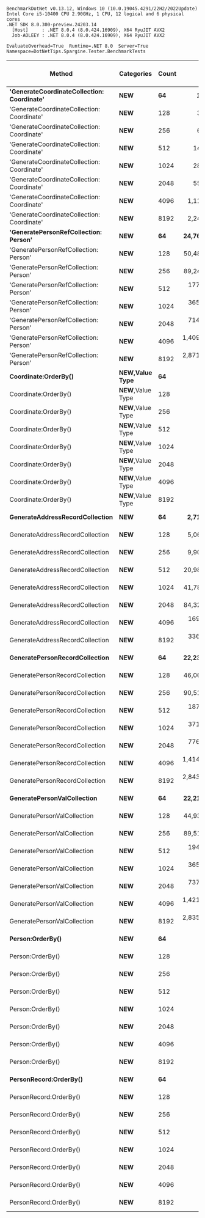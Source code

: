 ```

BenchmarkDotNet v0.13.12, Windows 10 (10.0.19045.4291/22H2/2022Update)
Intel Core i5-10400 CPU 2.90GHz, 1 CPU, 12 logical and 6 physical cores
.NET SDK 8.0.300-preview.24203.14
  [Host]     : .NET 8.0.4 (8.0.424.16909), X64 RyuJIT AVX2
  Job-AOLEEY : .NET 8.0.4 (8.0.424.16909), X64 RyuJIT AVX2

EvaluateOverhead=True  Runtime=.NET 8.0  Server=True  
Namespace=DotNetTips.Spargine.Tester.BenchmarkTests  

```
| Method                                     | Categories         | Count | Mean                | Error             | StdDev            | StdErr            | Median              | Min                 | Q1                  | Q3                  | Max                 | Op/s            | CI99.9% Margin     | Iterations | Kurtosis | MValue | Skewness | Rank | LogicalGroup | Baseline | Code Size | Exceptions | Completed Work Items | Lock Contentions | Gen0   | Allocated  |
|------------------------------------------- |------------------- |------ |--------------------:|------------------:|------------------:|------------------:|--------------------:|--------------------:|--------------------:|--------------------:|--------------------:|----------------:|-------------------:|-----------:|---------:|-------:|---------:|-----:|------------- |--------- |----------:|-----------:|---------------------:|-----------------:|-------:|-----------:|
| **&#39;GenerateCoordinateCollection: Coordinate&#39;** | ****NEW****            | **64**    |        **17,432.87 ns** |         **78.083 ns** |         **73.039 ns** |         **18.859 ns** |        **17,403.80 ns** |        **17,306.93 ns** |        **17,382.62 ns** |        **17,500.56 ns** |        **17,555.91 ns** |     **57,362.8889** |         **78.0834 ns** |      **15.00** |    **1.671** |  **2.000** |   **0.1902** |    **2** | *****            | **No**       |     **513 B** |          **-** |                    **-** |                **-** |      **-** |      **848 B** |
| &#39;GenerateCoordinateCollection: Coordinate&#39; | **NEW**            | 128   |        34,846.67 ns |        162.766 ns |        152.252 ns |         39.311 ns |        34,809.16 ns |        34,630.10 ns |        34,729.93 ns |        34,922.45 ns |        35,204.92 ns |     28,697.1481 |        162.7663 ns |      15.00 |    2.717 |  2.000 |   0.7426 |    3 | *            | No       |     513 B |          - |                    - |                - |      - |     1616 B |
| &#39;GenerateCoordinateCollection: Coordinate&#39; | **NEW**            | 256   |        69,484.04 ns |        318.716 ns |        298.128 ns |         76.976 ns |        69,345.35 ns |        69,085.85 ns |        69,275.99 ns |        69,656.91 ns |        70,186.07 ns |     14,391.7935 |        318.7164 ns |      15.00 |    2.624 |  2.000 |   0.7443 |    4 | *            | No       |     513 B |          - |                    - |                - |      - |     3152 B |
| &#39;GenerateCoordinateCollection: Coordinate&#39; | **NEW**            | 512   |       140,692.48 ns |      1,299.428 ns |      1,215.485 ns |        313.837 ns |       140,253.56 ns |       139,131.52 ns |       139,676.76 ns |       141,441.16 ns |       142,787.74 ns |      7,107.7004 |      1,299.4275 ns |      15.00 |    1.748 |  2.000 |   0.4774 |    5 | *            | No       |     513 B |          - |                    - |                - |      - |     6224 B |
| &#39;GenerateCoordinateCollection: Coordinate&#39; | **NEW**            | 1024  |       286,383.89 ns |      1,819.849 ns |      1,702.288 ns |        439.529 ns |       286,283.40 ns |       284,335.50 ns |       284,816.55 ns |       287,701.07 ns |       289,166.06 ns |      3,491.8165 |      1,819.8491 ns |      15.00 |    1.467 |  2.000 |   0.2637 |    6 | *            | No       |     515 B |          - |                    - |                - |      - |    12368 B |
| &#39;GenerateCoordinateCollection: Coordinate&#39; | **NEW**            | 2048  |       555,362.17 ns |      2,123.670 ns |      1,986.482 ns |        512.907 ns |       555,191.99 ns |       553,120.51 ns |       553,710.74 ns |       556,276.71 ns |       559,694.14 ns |      1,800.6268 |      2,123.6697 ns |      15.00 |    2.379 |  2.000 |   0.6940 |    7 | *            | No       |     513 B |          - |                    - |                - |      - |    24657 B |
| &#39;GenerateCoordinateCollection: Coordinate&#39; | **NEW**            | 4096  |     1,114,543.24 ns |      7,647.336 ns |      7,153.323 ns |      1,846.980 ns |     1,114,245.41 ns |     1,103,857.52 ns |     1,109,545.61 ns |     1,118,387.89 ns |     1,128,168.65 ns |        897.2285 |      7,647.3365 ns |      15.00 |    1.922 |  2.000 |   0.3797 |    8 | *            | No       |     513 B |          - |                    - |                - |      - |    49233 B |
| &#39;GenerateCoordinateCollection: Coordinate&#39; | **NEW**            | 8192  |     2,245,947.92 ns |     13,588.085 ns |     12,710.303 ns |      3,281.786 ns |     2,240,793.36 ns |     2,231,439.06 ns |     2,236,272.46 ns |     2,250,905.66 ns |     2,269,785.16 ns |        445.2463 |     13,588.0849 ns |      15.00 |    1.998 |  2.000 |   0.7070 |    9 | *            | No       |     513 B |          - |                    - |                - |      - |    98387 B |
| **&#39;GeneratePersonRefCollection: Person&#39;**      | ****NEW****            | **64**    |    **24,763,279.38 ns** |    **338,769.046 ns** |    **316,884.776 ns** |     **81,819.297 ns** |    **24,615,490.62 ns** |    **24,427,887.50 ns** |    **24,541,700.00 ns** |    **25,020,015.62 ns** |    **25,391,209.38 ns** |         **40.3824** |    **338,769.0461 ns** |      **15.00** |    **1.836** |  **2.000** |   **0.6599** |   **15** | *****            | **No**       |     **459 B** |          **-** |                    **-** |                **-** |      **-** |   **249664 B** |
| &#39;GeneratePersonRefCollection: Person&#39;      | **NEW**            | 128   |    50,489,782.86 ns |    395,201.779 ns |    350,336.084 ns |     93,631.257 ns |    50,431,160.00 ns |    50,026,830.00 ns |    50,236,217.50 ns |    50,697,552.50 ns |    51,248,470.00 ns |         19.8060 |    395,201.7795 ns |      14.00 |    2.300 |  2.000 |   0.5325 |   19 | *            | No       |     459 B |          - |                    - |                - |      - |   500699 B |
| &#39;GeneratePersonRefCollection: Person&#39;      | **NEW**            | 256   |    89,248,096.67 ns |    690,342.098 ns |    645,746.426 ns |    166,731.010 ns |    89,121,850.00 ns |    88,282,483.33 ns |    88,738,725.00 ns |    89,727,441.67 ns |    90,340,033.33 ns |         11.2047 |    690,342.0977 ns |      15.00 |    1.625 |  2.000 |   0.1610 |   21 | *            | No       |     453 B |          - |                    - |                - |      - |   997703 B |
| &#39;GeneratePersonRefCollection: Person&#39;      | **NEW**            | 512   |   177,019,141.03 ns |    796,774.753 ns |    665,343.005 ns |    184,532.948 ns |   176,982,833.33 ns |   175,828,933.33 ns |   176,655,966.67 ns |   177,427,700.00 ns |   178,377,833.33 ns |          5.6491 |    796,774.7535 ns |      13.00 |    2.442 |  2.000 |   0.2949 |   23 | *            | No       |     459 B |          - |                    - |                - |      - |  1995080 B |
| &#39;GeneratePersonRefCollection: Person&#39;      | **NEW**            | 1024  |   365,963,200.00 ns |  6,834,859.670 ns |  7,313,223.272 ns |  1,723,743.256 ns |   366,519,300.00 ns |   356,081,500.00 ns |   358,789,800.00 ns |   372,652,375.00 ns |   377,181,000.00 ns |          2.7325 |  6,834,859.6701 ns |      18.00 |    1.252 |  2.000 |   0.0303 |   27 | *            | No       |     684 B |          - |                    - |                - |      - |  4018184 B |
| &#39;GeneratePersonRefCollection: Person&#39;      | **NEW**            | 2048  |   714,437,326.67 ns |  5,002,841.832 ns |  4,679,661.353 ns |  1,208,283.366 ns |   713,458,100.00 ns |   708,460,400.00 ns |   710,697,850.00 ns |   718,879,850.00 ns |   721,462,600.00 ns |          1.3997 |  5,002,841.8315 ns |      15.00 |    1.323 |  2.000 |   0.1929 |   28 | *            | No       |     684 B |          - |                    - |                - |      - |  7986696 B |
| &#39;GeneratePersonRefCollection: Person&#39;      | **NEW**            | 4096  | 1,409,028,060.00 ns |  7,017,491.171 ns |  6,564,165.595 ns |  1,694,860.269 ns | 1,407,089,300.00 ns | 1,400,803,200.00 ns | 1,405,036,850.00 ns | 1,413,213,850.00 ns | 1,421,841,200.00 ns |          0.7097 |  7,017,491.1709 ns |      15.00 |    1.927 |  2.000 |   0.6239 |   31 | *            | No       |     684 B |          - |                    - |                - |      - | 16029176 B |
| &#39;GeneratePersonRefCollection: Person&#39;      | **NEW**            | 8192  | 2,871,893,886.67 ns | 45,056,095.559 ns | 42,145,499.740 ns | 10,881,921.241 ns | 2,894,826,200.00 ns | 2,823,251,300.00 ns | 2,830,493,150.00 ns | 2,903,138,300.00 ns | 2,935,679,900.00 ns |          0.3482 | 45,056,095.5586 ns |      15.00 |    1.122 |  2.000 |   0.0040 |   32 | *            | No       |     684 B |          - |                    - |                - |      - | 32000712 B |
| **Coordinate:OrderBy()**                       | ****NEW**,Value Type** | **64**    |            **13.70 ns** |          **0.103 ns** |          **0.096 ns** |          **0.025 ns** |            **13.68 ns** |            **13.57 ns** |            **13.63 ns** |            **13.78 ns** |            **13.86 ns** | **72,989,359.7962** |          **0.1031 ns** |      **15.00** |    **1.585** |  **2.000** |   **0.2841** |    **1** | *****            | **No**       |     **356 B** |          **-** |                    **-** |                **-** | **0.0006** |       **56 B** |
| Coordinate:OrderBy()                       | **NEW**,Value Type | 128   |            13.81 ns |          0.097 ns |          0.086 ns |          0.023 ns |            13.80 ns |            13.66 ns |            13.75 ns |            13.87 ns |            14.01 ns | 72,400,313.2977 |          0.0968 ns |      14.00 |    2.927 |  2.000 |   0.3962 |    1 | *            | No       |     356 B |          - |                    - |                - | 0.0006 |       56 B |
| Coordinate:OrderBy()                       | **NEW**,Value Type | 256   |            13.69 ns |          0.126 ns |          0.112 ns |          0.030 ns |            13.70 ns |            13.50 ns |            13.62 ns |            13.76 ns |            13.87 ns | 73,069,420.5621 |          0.1264 ns |      14.00 |    1.849 |  2.000 |  -0.1927 |    1 | *            | No       |     356 B |          - |                    - |                - | 0.0006 |       56 B |
| Coordinate:OrderBy()                       | **NEW**,Value Type | 512   |            13.55 ns |          0.151 ns |          0.141 ns |          0.036 ns |            13.55 ns |            13.34 ns |            13.46 ns |            13.62 ns |            13.85 ns | 73,802,962.9812 |          0.1505 ns |      15.00 |    2.614 |  2.000 |   0.6377 |    1 | *            | No       |     318 B |          - |                    - |                - | 0.0006 |       56 B |
| Coordinate:OrderBy()                       | **NEW**,Value Type | 1024  |            14.48 ns |          0.106 ns |          0.099 ns |          0.026 ns |            14.48 ns |            14.27 ns |            14.43 ns |            14.55 ns |            14.64 ns | 69,070,380.8527 |          0.1062 ns |      15.00 |    2.221 |  2.000 |  -0.3928 |    1 | *            | No       |     318 B |          - |                    - |                - | 0.0006 |       56 B |
| Coordinate:OrderBy()                       | **NEW**,Value Type | 2048  |            13.68 ns |          0.111 ns |          0.104 ns |          0.027 ns |            13.65 ns |            13.56 ns |            13.60 ns |            13.72 ns |            13.87 ns | 73,093,136.5004 |          0.1110 ns |      15.00 |    2.053 |  2.000 |   0.7308 |    1 | *            | No       |     318 B |          - |                    - |                - | 0.0006 |       56 B |
| Coordinate:OrderBy()                       | **NEW**,Value Type | 4096  |            13.65 ns |          0.147 ns |          0.137 ns |          0.035 ns |            13.62 ns |            13.42 ns |            13.58 ns |            13.74 ns |            13.93 ns | 73,277,195.6866 |          0.1465 ns |      15.00 |    2.355 |  2.000 |   0.1008 |    1 | *            | No       |     318 B |          - |                    - |                - | 0.0006 |       56 B |
| Coordinate:OrderBy()                       | **NEW**,Value Type | 8192  |            14.14 ns |          0.303 ns |          0.372 ns |          0.079 ns |            13.89 ns |            13.77 ns |            13.84 ns |            14.53 ns |            14.67 ns | 70,729,319.7697 |          0.3026 ns |      22.00 |    1.166 |  3.385 |   0.3700 |    1 | *            | No       |     318 B |          - |                    - |                - | 0.0006 |       56 B |
| **GenerateAddressRecordCollection**            | ****NEW****            | **64**    |     **2,714,702.34 ns** |     **29,474.960 ns** |     **26,128.784 ns** |      **6,983.211 ns** |     **2,712,842.58 ns** |     **2,681,933.20 ns** |     **2,695,159.18 ns** |     **2,727,073.05 ns** |     **2,772,206.64 ns** |        **368.3645** |     **29,474.9599 ns** |      **14.00** |    **2.420** |  **2.000** |   **0.5821** |   **10** | *****            | **No**       |   **2,324 B** |          **-** |                    **-** |                **-** |      **-** |   **150214 B** |
| GenerateAddressRecordCollection            | **NEW**            | 128   |     5,065,386.30 ns |     64,709.202 ns |     60,529.028 ns |     15,628.528 ns |     5,063,919.53 ns |     4,966,067.97 ns |     5,018,436.72 ns |     5,105,550.78 ns |     5,186,938.28 ns |        197.4183 |     64,709.2025 ns |      15.00 |    2.052 |  2.000 |   0.2099 |   11 | *            | No       |   2,336 B |          - |                    - |                - |      - |   249072 B |
| GenerateAddressRecordCollection            | **NEW**            | 256   |     9,904,326.46 ns |     39,567.261 ns |     37,011.240 ns |      9,556.261 ns |     9,903,964.06 ns |     9,843,773.44 ns |     9,878,864.84 ns |     9,928,071.09 ns |     9,963,256.25 ns |        100.9660 |     39,567.2608 ns |      15.00 |    1.675 |  2.000 |  -0.1668 |   12 | *            | No       |   2,328 B |          - |                    - |                - |      - |   446406 B |
| GenerateAddressRecordCollection            | **NEW**            | 512   |    20,981,297.60 ns |    114,010.366 ns |    106,645.367 ns |     27,535.715 ns |    20,996,767.19 ns |    20,794,720.31 ns |    20,917,154.69 ns |    21,040,520.31 ns |    21,158,307.81 ns |         47.6615 |    114,010.3663 ns |      15.00 |    2.059 |  2.000 |  -0.0513 |   13 | *            | No       |   2,334 B |          - |                    - |                - |      - |   841387 B |
| GenerateAddressRecordCollection            | **NEW**            | 1024  |    41,787,896.11 ns |    279,416.035 ns |    261,365.933 ns |     67,484.394 ns |    41,830,475.00 ns |    41,197,658.33 ns |    41,695,270.83 ns |    41,983,895.83 ns |    42,130,750.00 ns |         23.9304 |    279,416.0351 ns |      15.00 |    2.730 |  2.000 |  -0.8603 |   16 | *            | No       |   2,334 B |          - |                    - |                - |      - |  1630127 B |
| GenerateAddressRecordCollection            | **NEW**            | 2048  |    84,325,284.44 ns |    677,733.963 ns |    633,952.770 ns |    163,685.901 ns |    84,387,450.00 ns |    83,106,483.33 ns |    83,921,133.33 ns |    84,841,858.33 ns |    85,431,100.00 ns |         11.8588 |    677,733.9632 ns |      15.00 |    2.053 |  2.000 |  -0.1902 |   20 | *            | No       |   2,338 B |          - |                    - |                - |      - |  3214748 B |
| GenerateAddressRecordCollection            | **NEW**            | 4096  |   169,392,237.78 ns |  2,980,938.700 ns |  2,788,371.909 ns |    719,954.531 ns |   168,338,700.00 ns |   165,349,733.33 ns |   167,496,983.33 ns |   171,986,016.67 ns |   173,684,633.33 ns |          5.9035 |  2,980,938.6997 ns |      15.00 |    1.357 |  2.000 |   0.2338 |   22 | *            | No       |   2,331 B |          - |                    - |                - |      - |  6374037 B |
| GenerateAddressRecordCollection            | **NEW**            | 8192  |   336,622,820.00 ns |  3,928,812.583 ns |  3,675,013.727 ns |    948,884.464 ns |   337,011,600.00 ns |   331,234,600.00 ns |   333,480,250.00 ns |   339,366,000.00 ns |   343,376,000.00 ns |          2.9707 |  3,928,812.5825 ns |      15.00 |    1.821 |  2.000 |  -0.0500 |   26 | *            | No       |   1,167 B |          - |                    - |                - |      - | 12705680 B |
| **GeneratePersonRecordCollection**             | ****NEW****            | **64**    |    **22,230,589.06 ns** |    **134,428.302 ns** |    **119,167.188 ns** |     **31,848.771 ns** |    **22,232,004.69 ns** |    **22,040,021.88 ns** |    **22,151,317.19 ns** |    **22,326,660.16 ns** |    **22,457,262.50 ns** |         **44.9831** |    **134,428.3019 ns** |      **14.00** |    **1.920** |  **2.000** |   **0.1247** |   **14** | *****            | **No**       |     **491 B** |          **-** |                    **-** |                **-** |      **-** |   **275439 B** |
| GeneratePersonRecordCollection             | **NEW**            | 128   |    46,061,289.51 ns |    231,732.684 ns |    193,507.286 ns |     53,669.265 ns |    46,042,763.64 ns |    45,779,400.00 ns |    45,925,827.27 ns |    46,171,227.27 ns |    46,508,090.91 ns |         21.7102 |    231,732.6838 ns |      13.00 |    2.772 |  2.000 |   0.7089 |   18 | *            | No       |     491 B |          - |                    - |                - |      - |   552776 B |
| GeneratePersonRecordCollection             | **NEW**            | 256   |    90,519,819.30 ns |  1,767,633.346 ns |  1,964,719.780 ns |    450,737.630 ns |    89,929,283.33 ns |    88,580,633.33 ns |    88,699,416.67 ns |    92,778,533.33 ns |    93,763,983.33 ns |         11.0473 |  1,767,633.3456 ns |      19.00 |    1.307 |  2.000 |   0.3926 |   21 | *            | No       |     486 B |          - |                    - |                - |      - |  1106300 B |
| GeneratePersonRecordCollection             | **NEW**            | 512   |   187,325,773.33 ns |  2,875,437.803 ns |  2,689,686.305 ns |    694,474.018 ns |   187,034,066.67 ns |   184,162,833.33 ns |   185,068,000.00 ns |   189,103,250.00 ns |   192,534,100.00 ns |          5.3383 |  2,875,437.8034 ns |      15.00 |    1.673 |  2.000 |   0.3707 |   24 | *            | No       |     491 B |          - |                    - |                - |      - |  2223344 B |
| GeneratePersonRecordCollection             | **NEW**            | 1024  |   371,301,840.00 ns |  2,183,474.383 ns |  2,042,423.293 ns |    527,351.427 ns |   372,033,800.00 ns |   368,329,700.00 ns |   369,722,700.00 ns |   372,658,550.00 ns |   374,592,600.00 ns |          2.6932 |  2,183,474.3832 ns |      15.00 |    1.508 |  2.000 |   0.0381 |   27 | *            | No       |     540 B |          - |                    - |                - |      - |  4423392 B |
| GeneratePersonRecordCollection             | **NEW**            | 2048  |   776,971,671.43 ns |  3,087,201.578 ns |  2,736,723.787 ns |    731,420.198 ns |   777,088,350.00 ns |   771,709,200.00 ns |   775,386,275.00 ns |   778,613,300.00 ns |   782,092,700.00 ns |          1.2870 |  3,087,201.5785 ns |      14.00 |    2.303 |  2.000 |  -0.1542 |   30 | *            | No       |     540 B |          - |                    - |                - |      - |  8818776 B |
| GeneratePersonRecordCollection             | **NEW**            | 4096  | 1,414,918,358.33 ns |  4,356,462.452 ns |  3,401,239.327 ns |    981,853.220 ns | 1,414,153,450.00 ns | 1,410,125,400.00 ns | 1,413,399,050.00 ns | 1,415,846,700.00 ns | 1,423,102,200.00 ns |          0.7068 |  4,356,462.4521 ns |      12.00 |    3.355 |  2.000 |   0.8536 |   31 | *            | No       |     540 B |          - |                    - |                - |      - | 17738184 B |
| GeneratePersonRecordCollection             | **NEW**            | 8192  | 2,843,258,028.57 ns |  4,295,448.667 ns |  3,807,803.360 ns |  1,017,678.255 ns | 2,844,114,600.00 ns | 2,835,980,900.00 ns | 2,841,998,300.00 ns | 2,845,462,000.00 ns | 2,849,492,800.00 ns |          0.3517 |  4,295,448.6673 ns |      14.00 |    2.170 |  2.000 |  -0.4637 |   32 | *            | No       |     540 B |          - |                    - |                - |      - | 35477400 B |
| **GeneratePersonValCollection**                | ****NEW****            | **64**    |    **22,215,679.91 ns** |    **100,148.664 ns** |     **88,779.182 ns** |     **23,727.234 ns** |    **22,216,343.75 ns** |    **22,043,100.00 ns** |    **22,150,168.75 ns** |    **22,275,760.94 ns** |    **22,346,503.12 ns** |         **45.0133** |    **100,148.6637 ns** |      **14.00** |    **1.900** |  **2.000** |  **-0.1513** |   **14** | *****            | **No**       |   **1,918 B** |          **-** |                    **-** |                **-** |      **-** |   **277754 B** |
| GeneratePersonValCollection                | **NEW**            | 128   |    44,934,296.67 ns |    414,034.293 ns |    387,287.935 ns |     99,997.315 ns |    44,792,216.67 ns |    44,534,600.00 ns |    44,613,570.83 ns |    45,170,262.50 ns |    45,627,541.67 ns |         22.2547 |    414,034.2932 ns |      15.00 |    1.842 |  2.000 |   0.6685 |   17 | *            | No       |   1,918 B |          - |                    - |                - |      - |   557395 B |
| GeneratePersonValCollection                | **NEW**            | 256   |    89,517,125.00 ns |    495,839.632 ns |    439,548.919 ns |    117,474.390 ns |    89,475,566.67 ns |    88,916,750.00 ns |    89,240,300.00 ns |    89,757,458.33 ns |    90,296,883.33 ns |         11.1710 |    495,839.6323 ns |      14.00 |    1.867 |  2.000 |   0.2828 |   21 | *            | No       |   1,918 B |          - |                    - |                - |      - |  1108763 B |
| GeneratePersonValCollection                | **NEW**            | 512   |   194,272,395.24 ns |  1,347,405.007 ns |  1,194,439.443 ns |    319,227.369 ns |   194,520,633.33 ns |   192,524,900.00 ns |   193,134,375.00 ns |   194,980,450.00 ns |   196,278,466.67 ns |          5.1474 |  1,347,405.0074 ns |      14.00 |    1.487 |  2.000 |   0.0885 |   25 | *            | No       |   1,918 B |          - |                    - |                - |      - |  2216216 B |
| GeneratePersonValCollection                | **NEW**            | 1024  |   365,558,733.33 ns |  6,874,952.387 ns |  6,430,834.728 ns |  1,660,434.387 ns |   364,191,400.00 ns |   358,518,600.00 ns |   359,637,850.00 ns |   371,112,150.00 ns |   374,886,100.00 ns |          2.7355 |  6,874,952.3872 ns |      15.00 |    1.078 |  2.000 |   0.1218 |   27 | *            | No       |     653 B |          - |                    - |                - |      - |  4445248 B |
| GeneratePersonValCollection                | **NEW**            | 2048  |   737,010,946.67 ns |  8,797,726.560 ns |  8,229,398.883 ns |  2,124,821.655 ns |   739,736,400.00 ns |   725,364,600.00 ns |   728,834,250.00 ns |   744,064,000.00 ns |   747,049,700.00 ns |          1.3568 |  8,797,726.5604 ns |      15.00 |    1.273 |  2.000 |  -0.2596 |   29 | *            | No       |     653 B |          - |                    - |                - |      - |  8892928 B |
| GeneratePersonValCollection                | **NEW**            | 4096  | 1,421,916,878.57 ns |  5,355,717.941 ns |  4,747,704.454 ns |  1,268,877.389 ns | 1,422,004,850.00 ns | 1,412,968,200.00 ns | 1,419,221,650.00 ns | 1,424,157,500.00 ns | 1,430,533,700.00 ns |          0.7033 |  5,355,717.9405 ns |      14.00 |    2.376 |  2.000 |   0.1300 |   31 | *            | No       |     653 B |          - |                    - |                - |      - | 17774208 B |
| GeneratePersonValCollection                | **NEW**            | 8192  | 2,835,377,980.00 ns | 15,529,900.338 ns | 14,526,678.411 ns |  3,750,772.238 ns | 2,834,597,200.00 ns | 2,817,787,800.00 ns | 2,821,701,000.00 ns | 2,847,972,450.00 ns | 2,860,907,900.00 ns |          0.3527 | 15,529,900.3376 ns |      15.00 |    1.568 |  2.000 |   0.3993 |   32 | *            | No       |     653 B |          - |                    - |                - |      - | 35420928 B |
| **Person:OrderBy()**                           | ****NEW****            | **64**    |            **13.79 ns** |          **0.071 ns** |          **0.063 ns** |          **0.017 ns** |            **13.80 ns** |            **13.69 ns** |            **13.73 ns** |            **13.83 ns** |            **13.88 ns** | **72,503,878.6458** |          **0.0710 ns** |      **14.00** |    **1.518** |  **2.000** |  **-0.0478** |    **1** | *****            | **No**       |     **356 B** |          **-** |                    **-** |                **-** | **0.0006** |       **56 B** |
| Person:OrderBy()                           | **NEW**            | 128   |            13.76 ns |          0.141 ns |          0.132 ns |          0.034 ns |            13.74 ns |            13.60 ns |            13.67 ns |            13.84 ns |            14.06 ns | 72,667,716.6300 |          0.1408 ns |      15.00 |    2.523 |  2.000 |   0.7187 |    1 | *            | No       |     356 B |          - |                    - |                - | 0.0006 |       56 B |
| Person:OrderBy()                           | **NEW**            | 256   |            13.55 ns |          0.062 ns |          0.052 ns |          0.014 ns |            13.55 ns |            13.49 ns |            13.51 ns |            13.57 ns |            13.68 ns | 73,799,455.6632 |          0.0622 ns |      13.00 |    3.165 |  2.000 |   0.8433 |    1 | *            | No       |     356 B |          - |                    - |                - | 0.0006 |       56 B |
| Person:OrderBy()                           | **NEW**            | 512   |            14.12 ns |          0.295 ns |          0.569 ns |          0.084 ns |            13.86 ns |            13.54 ns |            13.75 ns |            14.22 ns |            15.51 ns | 70,835,035.7257 |          0.2955 ns |      46.00 |    3.083 |  2.000 |   1.2561 |    1 | *            | No       |     318 B |          - |                    - |                - | 0.0006 |       56 B |
| Person:OrderBy()                           | **NEW**            | 1024  |            13.63 ns |          0.076 ns |          0.067 ns |          0.018 ns |            13.64 ns |            13.51 ns |            13.59 ns |            13.68 ns |            13.74 ns | 73,367,463.9862 |          0.0757 ns |      14.00 |    1.928 |  2.000 |  -0.2105 |    1 | *            | No       |     318 B |          - |                    - |                - | 0.0006 |       56 B |
| Person:OrderBy()                           | **NEW**            | 2048  |            14.10 ns |          0.078 ns |          0.065 ns |          0.018 ns |            14.07 ns |            14.03 ns |            14.05 ns |            14.15 ns |            14.21 ns | 70,923,685.3658 |          0.0783 ns |      13.00 |    1.671 |  2.000 |   0.6176 |    1 | *            | No       |     318 B |          - |                    - |                - | 0.0006 |       56 B |
| Person:OrderBy()                           | **NEW**            | 4096  |            13.54 ns |          0.132 ns |          0.123 ns |          0.032 ns |            13.51 ns |            13.33 ns |            13.46 ns |            13.61 ns |            13.77 ns | 73,865,206.0629 |          0.1319 ns |      15.00 |    2.043 |  2.000 |   0.4583 |    1 | *            | No       |     318 B |          - |                    - |                - | 0.0006 |       56 B |
| Person:OrderBy()                           | **NEW**            | 8192  |            13.91 ns |          0.066 ns |          0.059 ns |          0.016 ns |            13.93 ns |            13.80 ns |            13.87 ns |            13.95 ns |            13.98 ns | 71,879,041.6388 |          0.0663 ns |      14.00 |    1.705 |  2.000 |  -0.4854 |    1 | *            | No       |     318 B |          - |                    - |                - | 0.0006 |       56 B |
| **PersonRecord:OrderBy()**                     | ****NEW****            | **64**    |            **13.78 ns** |          **0.118 ns** |          **0.110 ns** |          **0.028 ns** |            **13.75 ns** |            **13.64 ns** |            **13.69 ns** |            **13.85 ns** |            **14.05 ns** | **72,554,919.4502** |          **0.1178 ns** |      **15.00** |    **2.791** |  **2.000** |   **0.7190** |    **1** | *****            | **No**       |     **356 B** |          **-** |                    **-** |                **-** | **0.0006** |       **56 B** |
| PersonRecord:OrderBy()                     | **NEW**            | 128   |            13.80 ns |          0.094 ns |          0.088 ns |          0.023 ns |            13.79 ns |            13.67 ns |            13.73 ns |            13.86 ns |            13.95 ns | 72,459,545.4170 |          0.0943 ns |      15.00 |    1.601 |  2.000 |   0.2010 |    1 | *            | No       |     356 B |          - |                    - |                - | 0.0006 |       56 B |
| PersonRecord:OrderBy()                     | **NEW**            | 256   |            13.49 ns |          0.063 ns |          0.059 ns |          0.015 ns |            13.51 ns |            13.40 ns |            13.44 ns |            13.54 ns |            13.59 ns | 74,114,466.7748 |          0.0633 ns |      15.00 |    1.534 |  2.000 |  -0.1365 |    1 | *            | No       |     356 B |          - |                    - |                - | 0.0006 |       56 B |
| PersonRecord:OrderBy()                     | **NEW**            | 512   |            13.66 ns |          0.182 ns |          0.170 ns |          0.044 ns |            13.56 ns |            13.48 ns |            13.51 ns |            13.85 ns |            13.90 ns | 73,225,701.7202 |          0.1818 ns |      15.00 |    1.197 |  2.000 |   0.3818 |    1 | *            | No       |     318 B |          - |                    - |                - | 0.0006 |       56 B |
| PersonRecord:OrderBy()                     | **NEW**            | 1024  |            13.65 ns |          0.075 ns |          0.066 ns |          0.018 ns |            13.65 ns |            13.53 ns |            13.61 ns |            13.68 ns |            13.78 ns | 73,274,316.7979 |          0.0748 ns |      14.00 |    2.415 |  2.000 |   0.1891 |    1 | *            | No       |     318 B |          - |                    - |                - | 0.0006 |       56 B |
| PersonRecord:OrderBy()                     | **NEW**            | 2048  |            13.64 ns |          0.051 ns |          0.043 ns |          0.012 ns |            13.66 ns |            13.54 ns |            13.61 ns |            13.67 ns |            13.69 ns | 73,296,230.7189 |          0.0510 ns |      13.00 |    3.071 |  2.000 |  -0.9277 |    1 | *            | No       |     318 B |          - |                    - |                - | 0.0006 |       56 B |
| PersonRecord:OrderBy()                     | **NEW**            | 4096  |            13.62 ns |          0.117 ns |          0.091 ns |          0.026 ns |            13.61 ns |            13.48 ns |            13.56 ns |            13.66 ns |            13.81 ns | 73,437,735.3787 |          0.1172 ns |      12.00 |    2.476 |  2.000 |   0.4652 |    1 | *            | No       |     318 B |          - |                    - |                - | 0.0006 |       56 B |
| PersonRecord:OrderBy()                     | **NEW**            | 8192  |            13.59 ns |          0.080 ns |          0.071 ns |          0.019 ns |            13.59 ns |            13.47 ns |            13.55 ns |            13.64 ns |            13.71 ns | 73,563,524.1266 |          0.0798 ns |      14.00 |    1.967 |  2.000 |   0.0563 |    1 | *            | No       |     318 B |          - |                    - |                - | 0.0006 |       56 B |
